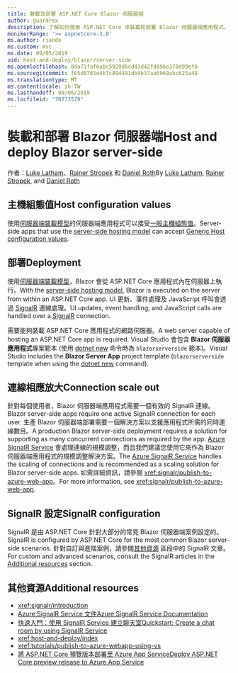 ```yaml
---
title: 裝載及部署 ASP.NET Core Blazor 伺服器端
author: guardrex
description: 了解如何使用 ASP.NET Core 來裝載和部署 Blazor 伺服器端應用程式。
monikerRange: '>= aspnetcore-3.0'
ms.author: riande
ms.custom: mvc
ms.date: 09/05/2019
uid: host-and-deploy/blazor/server-side
ms.openlocfilehash: 8da71faf6abc5929d6cd43d42fd896e378d99ef6
ms.sourcegitcommit: f65d8765e4b7c894481db9b37aa6969abc625a48
ms.translationtype: MT
ms.contentlocale: zh-TW
ms.lasthandoff: 09/06/2019
ms.locfileid: "70773579"
---
```

# <a name="host-and-deploy-blazor-server-side"></a><span data-ttu-id="d48f2-103">裝載和部署 Blazor 伺服器端</span><span class="sxs-lookup"><span data-stu-id="d48f2-103">Host and deploy Blazor server-side</span></span>

<span data-ttu-id="d48f2-104">作者：[Luke Latham](https://github.com/guardrex)、[Rainer Stropek](https://www.timecockpit.com) 和 [Daniel Roth](https://github.com/danroth27)</span><span class="sxs-lookup"><span data-stu-id="d48f2-104">By [Luke Latham](https://github.com/guardrex), [Rainer Stropek](https://www.timecockpit.com), and [Daniel Roth](https://github.com/danroth27)</span></span>

## <a name="host-configuration-values"></a><span data-ttu-id="d48f2-105">主機組態值</span><span class="sxs-lookup"><span data-stu-id="d48f2-105">Host configuration values</span></span>

<span data-ttu-id="d48f2-106">使用[伺服器端裝載模型](xref:blazor/hosting-models#server-side)的伺服器端應用程式可以接受[一般主機組態值](xref:fundamentals/host/generic-host#host-configuration)。</span><span class="sxs-lookup"><span data-stu-id="d48f2-106">Server-side apps that use the [server-side hosting model](xref:blazor/hosting-models#server-side) can accept [Generic Host configuration values](xref:fundamentals/host/generic-host#host-configuration).</span></span>

## <a name="deployment"></a><span data-ttu-id="d48f2-107">部署</span><span class="sxs-lookup"><span data-stu-id="d48f2-107">Deployment</span></span>

<span data-ttu-id="d48f2-108">使用[伺服器端裝載模型](xref:blazor/hosting-models#server-side)，Blazor 會從 ASP.NET Core 應用程式內在伺服器上執行。</span><span class="sxs-lookup"><span data-stu-id="d48f2-108">With the [server-side hosting model](xref:blazor/hosting-models#server-side), Blazor is executed on the server from within an ASP.NET Core app.</span></span> <span data-ttu-id="d48f2-109">UI 更新、事件處理及 JavaScript 呼叫會透過 [SignalR](xref:signalr/introduction) 連線處理。</span><span class="sxs-lookup"><span data-stu-id="d48f2-109">UI updates, event handling, and JavaScript calls are handled over a [SignalR](xref:signalr/introduction) connection.</span></span>

<span data-ttu-id="d48f2-110">需要能夠裝載 ASP.NET Core 應用程式的網路伺服器。</span><span class="sxs-lookup"><span data-stu-id="d48f2-110">A web server capable of hosting an ASP.NET Core app is required.</span></span> <span data-ttu-id="d48f2-111">Visual Studio 會包含 **Blazor 伺服器應用程式**專案範本 (使用 [dotnet new](/dotnet/core/tools/dotnet-new) 命令時為 `blazorserverside` 範本)。</span><span class="sxs-lookup"><span data-stu-id="d48f2-111">Visual Studio includes the **Blazor Server App** project template (`blazorserverside` template when using the [dotnet new](/dotnet/core/tools/dotnet-new) command).</span></span>

## <a name="connection-scale-out"></a><span data-ttu-id="d48f2-112">連線相應放大</span><span class="sxs-lookup"><span data-stu-id="d48f2-112">Connection scale out</span></span>

<span data-ttu-id="d48f2-113">針對每個使用者，Blazor 伺服器端應用程式需要一個有效的 SignalR 連線。</span><span class="sxs-lookup"><span data-stu-id="d48f2-113">Blazor server-side apps require one active SignalR connection for each user.</span></span> <span data-ttu-id="d48f2-114">生產 Blazor 伺服器端部署需要一個解決方案以支援應用程式所需的同時連線數目。</span><span class="sxs-lookup"><span data-stu-id="d48f2-114">A production Blazor server-side deployment requires a solution for supporting as many concurrent connections as required by the app.</span></span> <span data-ttu-id="d48f2-115">[Azure SignalR Service](/azure/azure-signalr/) 會處理連線的規模調整，而且我們建議您使用它來作為 Blazor 伺服器端應用程式的規模調整解決方案。</span><span class="sxs-lookup"><span data-stu-id="d48f2-115">The [Azure SignalR Service](/azure/azure-signalr/) handles the scaling of connections and is recommended as a scaling solution for Blazor server-side apps.</span></span> <span data-ttu-id="d48f2-116">如需詳細資訊，請參閱 <xref:signalr/publish-to-azure-web-app>。</span><span class="sxs-lookup"><span data-stu-id="d48f2-116">For more information, see <xref:signalr/publish-to-azure-web-app>.</span></span>

## <a name="signalr-configuration"></a><span data-ttu-id="d48f2-117">SignalR 設定</span><span class="sxs-lookup"><span data-stu-id="d48f2-117">SignalR configuration</span></span>

<span data-ttu-id="d48f2-118">SignalR 是由 ASP.NET Core 針對大部分的常見 Blazor 伺服器端案例設定的。</span><span class="sxs-lookup"><span data-stu-id="d48f2-118">SignalR is configured by ASP.NET Core for the most common Blazor server-side scenarios.</span></span> <span data-ttu-id="d48f2-119">針對自訂與進階案例，請參閱[其他資源](#additional-resources) 區段中的 SignalR 文章。</span><span class="sxs-lookup"><span data-stu-id="d48f2-119">For custom and advanced scenarios, consult the SignalR articles in the [Additional resources](#additional-resources) section.</span></span>

## <a name="additional-resources"></a><span data-ttu-id="d48f2-120">其他資源</span><span class="sxs-lookup"><span data-stu-id="d48f2-120">Additional resources</span></span>

* <xref:signalr/introduction>
* [<span data-ttu-id="d48f2-121">Azure SignalR Service 文件</span><span class="sxs-lookup"><span data-stu-id="d48f2-121">Azure SignalR Service Documentation</span></span>](/azure/azure-signalr/)
* [<span data-ttu-id="d48f2-122">快速入門：使用 SignalR Service 建立聊天室</span><span class="sxs-lookup"><span data-stu-id="d48f2-122">Quickstart: Create a chat room by using SignalR Service</span></span>](/azure/azure-signalr/signalr-quickstart-dotnet-core)
* <xref:host-and-deploy/index>
* <xref:tutorials/publish-to-azure-webapp-using-vs>
* [<span data-ttu-id="d48f2-123">將 ASP.NET Core 預覽版本部署至 Azure App Service</span><span class="sxs-lookup"><span data-stu-id="d48f2-123">Deploy ASP.NET Core preview release to Azure App Service</span></span>](xref:host-and-deploy/azure-apps/index#deploy-aspnet-core-preview-release-to-azure-app-service)

